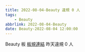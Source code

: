 ```yaml
---
title: 2022-08-04-Beauty 違規 0 人
tags:
    - Beauty
abbrlink: 2022-08-04-Beauty
date: Beauty-2022-08-04 12:00:00
---
```

Beauty 板 [板規連結](https://www.ptt.cc/bbs/Beauty/M.1630069980.A.84B.html)
昨天違規 0 人
